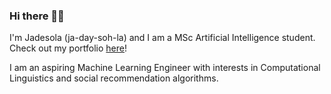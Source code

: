 ### Hi there 👋🏾


I'm Jadesola (ja-day-soh-la) and I am a MSc Artificial Intelligence student. Check out my portfolio [here](https://jadesolabejide.dev/portfolio/#/)!

I am an aspiring Machine Learning Engineer with interests in Computational Linguistics and social recommendation algorithms. 


